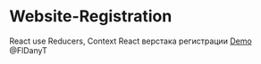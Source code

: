 # Website-Registration
React use Reducers, Context
React верстака регистрации [Demo](https://fldanyt.github.io/Website-Registration/)
@FlDanyT
